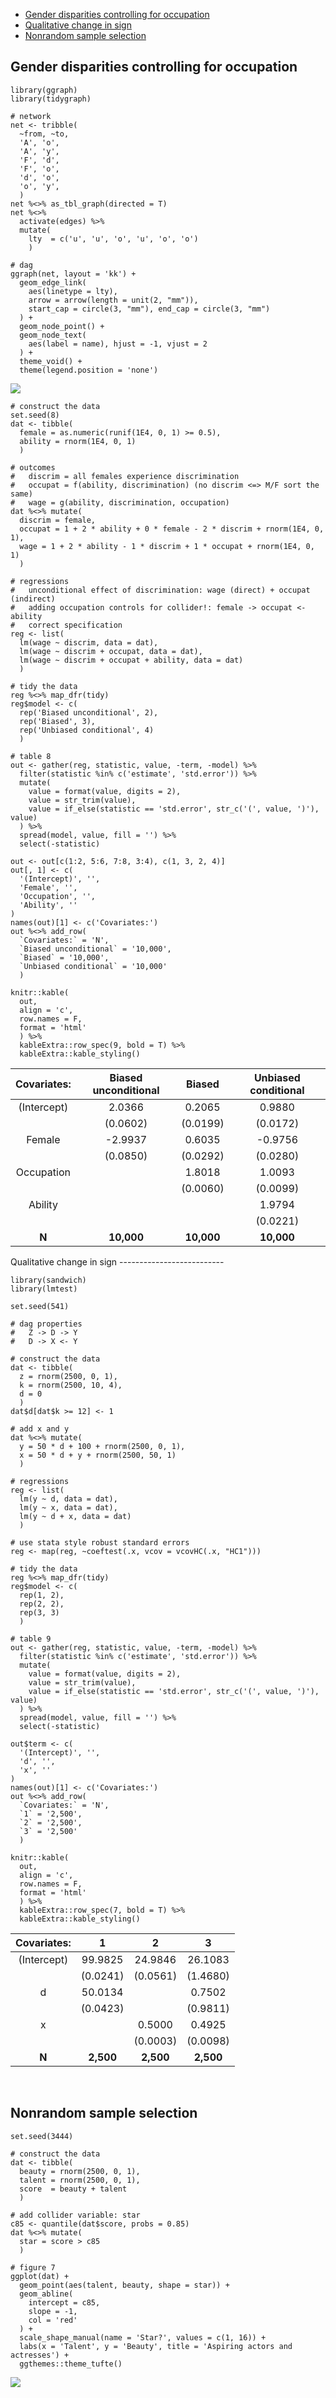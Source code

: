 -   [Gender disparities controlling for
    occupation](#gender-disparities-controlling-for-occupation)
-   [Qualitative change in sign](#qualitative-change-in-sign)
-   [Nonrandom sample selection](#nonrandom-sample-selection)

Gender disparities controlling for occupation
---------------------------------------------

    library(ggraph)
    library(tidygraph)

    # network
    net <- tribble(
      ~from, ~to,
      'A', 'o',
      'A', 'y', 
      'F', 'd',
      'F', 'o',
      'd', 'o',
      'o', 'y',
      )
    net %<>% as_tbl_graph(directed = T)
    net %<>% 
      activate(edges) %>%
      mutate(
        lty  = c('u', 'u', 'o', 'u', 'o', 'o')
        )

    # dag
    ggraph(net, layout = 'kk') +
      geom_edge_link(
        aes(linetype = lty),
        arrow = arrow(length = unit(2, "mm")),
        start_cap = circle(3, "mm"), end_cap = circle(3, "mm")
      ) + 
      geom_node_point() +
      geom_node_text(
        aes(label = name), hjust = -1, vjust = 2
      ) +
      theme_void() +
      theme(legend.position = 'none')

![](../fig/gender-1.png)

    # construct the data
    set.seed(8)
    dat <- tibble(
      female = as.numeric(runif(1E4, 0, 1) >= 0.5),
      ability = rnorm(1E4, 0, 1)
      )

    # outcomes
    #   discrim = all females experience discrimination
    #   occupat = f(ability, discrimination) (no discrim <=> M/F sort the same)
    #   wage = g(ability, discrimination, occupation)
    dat %<>% mutate(
      discrim = female,
      occupat = 1 + 2 * ability + 0 * female - 2 * discrim + rnorm(1E4, 0, 1),
      wage = 1 + 2 * ability - 1 * discrim + 1 * occupat + rnorm(1E4, 0, 1)
      )

    # regressions
    #   unconditional effect of discrimination: wage (direct) + occupat (indirect)
    #   adding occupation controls for collider!: female -> occupat <- ability
    #   correct specification
    reg <- list(
      lm(wage ~ discrim, data = dat),
      lm(wage ~ discrim + occupat, data = dat),
      lm(wage ~ discrim + occupat + ability, data = dat)
      )

    # tidy the data
    reg %<>% map_dfr(tidy)
    reg$model <- c(
      rep('Biased unconditional', 2),
      rep('Biased', 3),
      rep('Unbiased conditional', 4)
      )

    # table 8
    out <- gather(reg, statistic, value, -term, -model) %>%
      filter(statistic %in% c('estimate', 'std.error')) %>%
      mutate(
        value = format(value, digits = 2),
        value = str_trim(value),
        value = if_else(statistic == 'std.error', str_c('(', value, ')'), value)
      ) %>%
      spread(model, value, fill = '') %>%
      select(-statistic)

    out <- out[c(1:2, 5:6, 7:8, 3:4), c(1, 3, 2, 4)]
    out[, 1] <- c(
      '(Intercept)', '',
      'Female', '',
      'Occupation', '',
      'Ability', ''
    )
    names(out)[1] <- c('Covariates:')
    out %<>% add_row(
      `Covariates:` = 'N',
      `Biased unconditional` = '10,000',
      `Biased` = '10,000',
      `Unbiased conditional` = '10,000'
      )

    knitr::kable(
      out,
      align = 'c',
      row.names = F,
      format = 'html'
      ) %>%
      kableExtra::row_spec(9, bold = T) %>%
      kableExtra::kable_styling()

<table class="table" style="margin-left: auto; margin-right: auto;">
<thead>
<tr>
<th style="text-align:center;">
Covariates:
</th>
<th style="text-align:center;">
Biased unconditional
</th>
<th style="text-align:center;">
Biased
</th>
<th style="text-align:center;">
Unbiased conditional
</th>
</tr>
</thead>
<tbody>
<tr>
<td style="text-align:center;">
(Intercept)
</td>
<td style="text-align:center;">
2.0366
</td>
<td style="text-align:center;">
0.2065
</td>
<td style="text-align:center;">
0.9880
</td>
</tr>
<tr>
<td style="text-align:center;">
</td>
<td style="text-align:center;">
(0.0602)
</td>
<td style="text-align:center;">
(0.0199)
</td>
<td style="text-align:center;">
(0.0172)
</td>
</tr>
<tr>
<td style="text-align:center;">
Female
</td>
<td style="text-align:center;">
-2.9937
</td>
<td style="text-align:center;">
0.6035
</td>
<td style="text-align:center;">
-0.9756
</td>
</tr>
<tr>
<td style="text-align:center;">
</td>
<td style="text-align:center;">
(0.0850)
</td>
<td style="text-align:center;">
(0.0292)
</td>
<td style="text-align:center;">
(0.0280)
</td>
</tr>
<tr>
<td style="text-align:center;">
Occupation
</td>
<td style="text-align:center;">
</td>
<td style="text-align:center;">
1.8018
</td>
<td style="text-align:center;">
1.0093
</td>
</tr>
<tr>
<td style="text-align:center;">
</td>
<td style="text-align:center;">
</td>
<td style="text-align:center;">
(0.0060)
</td>
<td style="text-align:center;">
(0.0099)
</td>
</tr>
<tr>
<td style="text-align:center;">
Ability
</td>
<td style="text-align:center;">
</td>
<td style="text-align:center;">
</td>
<td style="text-align:center;">
1.9794
</td>
</tr>
<tr>
<td style="text-align:center;">
</td>
<td style="text-align:center;">
</td>
<td style="text-align:center;">
</td>
<td style="text-align:center;">
(0.0221)
</td>
</tr>
<tr>
<td style="text-align:center;font-weight: bold;">
N
</td>
<td style="text-align:center;font-weight: bold;">
10,000
</td>
<td style="text-align:center;font-weight: bold;">
10,000
</td>
<td style="text-align:center;font-weight: bold;">
10,000
</td>
</tr>
</tbody>
</table>
Qualitative change in sign
--------------------------

    library(sandwich)
    library(lmtest)

    set.seed(541)

    # dag properties
    #   Z -> D -> Y
    #   D -> X <- Y

    # construct the data 
    dat <- tibble(
      z = rnorm(2500, 0, 1),
      k = rnorm(2500, 10, 4),
      d = 0
      )
    dat$d[dat$k >= 12] <- 1

    # add x and y
    dat %<>% mutate(
      y = 50 * d + 100 + rnorm(2500, 0, 1),
      x = 50 * d + y + rnorm(2500, 50, 1)
      )

    # regressions
    reg <- list(
      lm(y ~ d, data = dat),
      lm(y ~ x, data = dat),
      lm(y ~ d + x, data = dat)
      )

    # use stata style robust standard errors
    reg <- map(reg, ~coeftest(.x, vcov = vcovHC(.x, "HC1")))

    # tidy the data
    reg %<>% map_dfr(tidy)
    reg$model <- c(
      rep(1, 2),
      rep(2, 2),
      rep(3, 3)
      )

    # table 9
    out <- gather(reg, statistic, value, -term, -model) %>%
      filter(statistic %in% c('estimate', 'std.error')) %>%
      mutate(
        value = format(value, digits = 2),
        value = str_trim(value),
        value = if_else(statistic == 'std.error', str_c('(', value, ')'), value)
      ) %>%
      spread(model, value, fill = '') %>%
      select(-statistic)

    out$term <- c(
      '(Intercept)', '',
      'd', '',
      'x', ''
    )
    names(out)[1] <- c('Covariates:')
    out %<>% add_row(
      `Covariates:` = 'N',
      `1` = '2,500',
      `2` = '2,500',
      `3` = '2,500'
      )

    knitr::kable(
      out,
      align = 'c',
      row.names = F,
      format = 'html'
      ) %>%
      kableExtra::row_spec(7, bold = T) %>%
      kableExtra::kable_styling()

<table class="table" style="margin-left: auto; margin-right: auto;">
<thead>
<tr>
<th style="text-align:center;">
Covariates:
</th>
<th style="text-align:center;">
1
</th>
<th style="text-align:center;">
2
</th>
<th style="text-align:center;">
3
</th>
</tr>
</thead>
<tbody>
<tr>
<td style="text-align:center;">
(Intercept)
</td>
<td style="text-align:center;">
99.9825
</td>
<td style="text-align:center;">
24.9846
</td>
<td style="text-align:center;">
26.1083
</td>
</tr>
<tr>
<td style="text-align:center;">
</td>
<td style="text-align:center;">
(0.0241)
</td>
<td style="text-align:center;">
(0.0561)
</td>
<td style="text-align:center;">
(1.4680)
</td>
</tr>
<tr>
<td style="text-align:center;">
d
</td>
<td style="text-align:center;">
50.0134
</td>
<td style="text-align:center;">
</td>
<td style="text-align:center;">
0.7502
</td>
</tr>
<tr>
<td style="text-align:center;">
</td>
<td style="text-align:center;">
(0.0423)
</td>
<td style="text-align:center;">
</td>
<td style="text-align:center;">
(0.9811)
</td>
</tr>
<tr>
<td style="text-align:center;">
x
</td>
<td style="text-align:center;">
</td>
<td style="text-align:center;">
0.5000
</td>
<td style="text-align:center;">
0.4925
</td>
</tr>
<tr>
<td style="text-align:center;">
</td>
<td style="text-align:center;">
</td>
<td style="text-align:center;">
(0.0003)
</td>
<td style="text-align:center;">
(0.0098)
</td>
</tr>
<tr>
<td style="text-align:center;font-weight: bold;">
N
</td>
<td style="text-align:center;font-weight: bold;">
2,500
</td>
<td style="text-align:center;font-weight: bold;">
2,500
</td>
<td style="text-align:center;font-weight: bold;">
2,500
</td>
</tr>
</tbody>
</table>
<br>

Nonrandom sample selection
--------------------------

    set.seed(3444)

    # construct the data
    dat <- tibble(
      beauty = rnorm(2500, 0, 1),
      talent = rnorm(2500, 0, 1),
      score  = beauty + talent
      )

    # add collider variable: star
    c85 <- quantile(dat$score, probs = 0.85)
    dat %<>% mutate(
      star = score > c85
      )

    # figure 7
    ggplot(dat) +
      geom_point(aes(talent, beauty, shape = star)) +
      geom_abline(
        intercept = c85,
        slope = -1,
        col = 'red'
      ) +
      scale_shape_manual(name = 'Star?', values = c(1, 16)) +
      labs(x = 'Talent', y = 'Beauty', title = 'Aspiring actors and actresses') +
      ggthemes::theme_tufte()

![](../fig/nonrandom-1.png)
